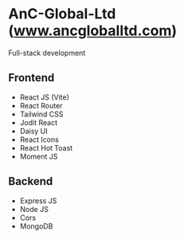 # AnC-Global-Ltd (www.ancgloballtd.com)
Full-stack development

Frontend
---
+ React JS (Vite)
+ React Router
+ Tailwind CSS
+ Jodit React
+ Daisy UI
+ React Icons
+ React Hot Toast
+ Moment JS

Backend
---
+ Express JS
+ Node JS
+ Cors
+ MongoDB

